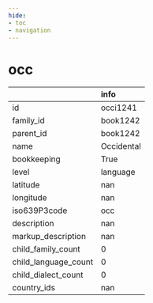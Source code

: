```yaml
---
hide:
- toc
- navigation
---
```

# occ
|                      | info       |
|:---------------------|:-----------|
| id                   | occi1241   |
| family_id            | book1242   |
| parent_id            | book1242   |
| name                 | Occidental |
| bookkeeping          | True       |
| level                | language   |
| latitude             | nan        |
| longitude            | nan        |
| iso639P3code         | occ        |
| description          | nan        |
| markup_description   | nan        |
| child_family_count   | 0          |
| child_language_count | 0          |
| child_dialect_count  | 0          |
| country_ids          | nan        |